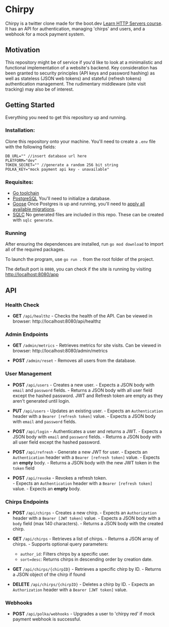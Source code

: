 # Chirpy
Chirpy is a twitter clone made for the boot.dev [Learn HTTP Servers course](https://www.boot.dev/courses/learn-http-servers-golang). It has an API for authentication, managing 'chirps' and users, and a webhook for a mock payment system.

## Motivation
This repository might be of service if you'd like to look at a minimalistic and functional implementation of a website's backend. Key consideration has been granted to security principles (API keys and password hashing) as well as stateless (JSON web tokens) and stateful (refresh tokens) authentication management. The rudimentary middleware (site visit tracking) may also be of interest.

## Getting Started
Everything you need to get this repository up and running.
### Installation:
Clone this repository onto your machine. You'll need to create a `.env`	file with the following fields:
```
DB_URL="" //insert database url here
PLATFORM="dev"
TOKEN_SECRET="" //generate a random 256 bit string
POLKA_KEY="mock payment api key - unavailable"
```


### Requisites:
* [Go toolchain](https://go.dev/doc/install)
* [PostgreSQL](https://www.postgresql.org/download/)
	You'll need to initialize a database.
* [Goose](https://github.com/pressly/goose) 
	Once Postgres is up and running, you'll need to [apply all available migrations](https://github.com/pressly/goose?tab=readme-ov-file#up).
* [SQLC](https://github.com/sqlc-dev/sqlc)
	No generated files are included in this repo. These can be created with `sqlc generate`.

### Running
After ensuring the dependences are installed, run `go mod download` to import all of the required packages.

To launch the program, use `go run .` from the root folder of the project.

The default port is `8080`, you can check if the site is running by visiting [http://localhost:8080/app](http://localhost:8080/app)

## API
### Health Check

-   **GET**  `/api/healthz` - Checks the health of the API.
		Can be viewed in browser: http://localhost:8080/api/healthz
    

### Admin Endpoints

-   **GET**  `/admin/metrics` - Retrieves metrics for site visits.
		Can be viewed in browser: http://localhost:8080/admin/metrics
    
-   **POST**  `/admin/reset` - Removes all users from the database.
    

### User Management

-   **POST**  `/api/users` - Creates a new user.
		- Expects a JSON body with `email` and `password` fields.
		- Returns a JSON body with all user field except the hashed password. JWT and Refresh token are empty as they aren't generated until login.
    
-   **PUT**  `/api/users` - Updates an existing user.
		- Expects an `Authentication` header with a `Bearer [refresh token]` value.
		- Expects a JSON body with `email` and `password` fields.
    
-   **POST**  `/api/login` - Authenticates a user and returns a JWT.
		- Expects a JSON body with `email` and `password` fields.
		- Returns a JSON body with all user field except the hashed password.
    
-   **POST**  `/api/refresh` - Generate a new JWT for user.
		- Expects an `Authentication` header with a `Bearer [refresh token]` value.
		- Expects an **empty** body.
		- Returns a JSON body with the new JWT token in the `token` field
    
-   **POST**  `/api/revoke` - Revokes a refresh token.	
		- Expects an `Authentication` header with a `Bearer [refresh token]` value.
		- Expects an **empty** body.
    

### Chirps Endpoints

-   **POST**  `/api/chirps` - Creates a new chirp.
		- Expects an `Authorization` header with a `Bearer [JWT token]` value. 
		- Expects a JSON body with a `body` field (max 140 characters).
		- Returns a JSON body with the created chirp.
        
-   **GET**  `/api/chirps` - Retrieves a list of chirps.
		- Returns a JSON array of chirps.
		- Supports optional query parameters:
	-	`author_id`: Filters chirps by a specific user.
	-	`sort=desc`: Returns chirps in descending order by creation date.
        
-   **GET**  `/api/chirps/{chirpID}` - Retrieves a specific chirp by ID.
		-  Returns a JSON object of the chirp if found
        
-   **DELETE**  `/api/chirps/{chirpID}` - Deletes a chirp by ID.
		-   Expects an `Authorization` header with a `Bearer [JWT token]` value.
    
### Webhooks

-   **POST**  `/api/polka/webhooks` - Upgrades a user to 'chirpy red' if mock payment webhook is successful.

